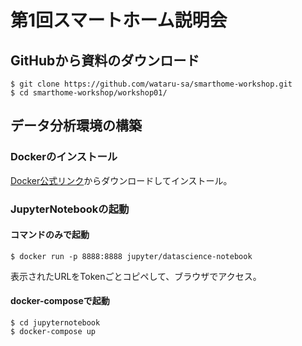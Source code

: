 # 第1回スマートホーム説明会

## GitHubから資料のダウンロード
    $ git clone https://github.com/wataru-sa/smarthome-workshop.git
    $ cd smarthome-workshop/workshop01/

## データ分析環境の構築
### Dockerのインストール
[Docker公式リンク](https://www.docker.com/docker-mac)からダウンロードしてインストール。

### JupyterNotebookの起動
#### コマンドのみで起動
    $ docker run -p 8888:8888 jupyter/datascience-notebook

表示されたURLをTokenごとコピペして、ブラウザでアクセス。

#### docker-composeで起動
    $ cd jupyternotebook
    $ docker-compose up
